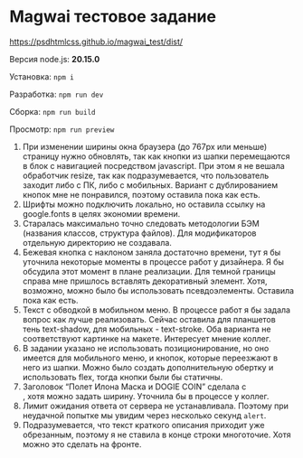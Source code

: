 # Magwai тестовое задание

https://psdhtmlcss.github.io/magwai_test/dist/

Версия node.js: **20.15.0**

Установка: `npm i`

Разработка: `npm run dev`

Сборка: `npm run build`

Просмотр: `npm run preview`

1. При изменении ширины окна браузера (до 767px или меньше) страницу нужно обновлять, так как кнопки из шапки перемещаются в блок с навигацией посредством javascript. При этом я не вешала обработчик resize, так как подразумевается, что пользователь заходит либо с ПК, либо с мобильных. Вариант с дублированием кнопок мне не понравился, поэтому оставила пока как есть.
2. Шрифты можно подключить локально, но оставила ссылку на google.fonts в целях экономии времени.
3. Старалась максимально точно следовать методологии БЭМ (названия классов, структура файлов). Для модификаторов отдельную директорию не создавала.
4. Бежевая кнопка с наклоном заняла достаточно времени, тут я бы уточнила некоторые моменты в процессе работ у дизайнера. Я бы обсудила этот момент в плане реализации. Для темной границы справа мне пришлось вставлять декоративный элемент. Хотя, возможно, можно было бы использовать псевдоэлементы. Оставила пока как есть.
5. Текст с обводкой в мобильном меню. В процессе работ я бы задала вопрос как лучше реализовать. Сейчас оставила для планшетов тень text-shadow, для мобильных - text-stroke. Оба варианта не соответствуют картинке на макете. Интересует мнение коллег.
6. В задании указано не использовать позиционирование, но оно имеется для мобильного меню, и кнопок, которые переезжают в него из шапки. Можно было создать дополнительную обертку и использовать flex, тогда кнопки были бы статичны.
7. Заголовок “Полет Илона Маска и DOGIE COIN” сделала с <br>, хотя можно задать ширину. Уточнила бы в процессе у коллег.
8. Лимит ожидания ответа от сервера не устанавливала. Поэтому при неудачной попытке мы увидим через несколько секунд `alert`.
9. Подразумевается, что текст краткого описания приходит уже обрезанным, поэтому я не ставила в конце строки многоточие. Хотя можно это сделать на фронте.